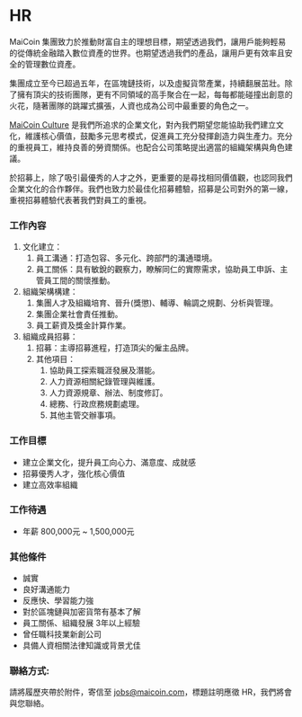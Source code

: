 # HR

MaiCoin 集團致力於推動財富自主的理想目標，期望透過我們，讓用戶能夠輕易的從傳統金融踏入數位資產的世界。也期望透過我們的產品，讓用戶更有效率且安全的管理數位資產。

集團成立至今已超過五年，在區塊鏈技術，以及虛擬貨幣產業，持續翻展茁壯。除了擁有頂尖的技術團隊，更有不同領域的高手聚合在一起，每每都能碰撞出創意的火花，隨著團隊的跳躍式擴張，人資也成為公司中最重要的角色之一。

[MaiCoin Culture](maicoin-culture.md) 是我們所追求的企業文化，對內我們期望您能協助我們建立文化，維護核心價值，鼓勵多元思考模式，促進員工充分發揮創造力與生產力。充分的重視員工，維持良善的勞資關係。也配合公司策略提出適當的組織架構與角色建議。

於招募上，除了吸引最優秀的人才之外，更重要的是尋找相同價值觀，也認同我們企業文化的合作夥伴。我們也致力於最佳化招募體驗，招募是公司對外的第一線，重視招募體驗代表著我們對員工的重視。

### **工作內容**
1. 文化建立：
    1. 員工溝通：打造包容、多元化、跨部門的溝通環境。
    2. 員工關係：具有敏銳的觀察力，瞭解同仁的實際需求，協助員工申訴、主管員工間的關懷推動。
2. 組織架構構建：
    1. 集團人才及組織培育、晉升(獎懲)、輔導、輪調之規劃、分析與管理。
    2. 集團企業社會責任推動。
    3. 員工薪資及獎金計算作業。
3. 組織成員招募：
    1. 招募：主導招募進程，打造頂尖的僱主品牌。
    2. 其他項目：
        1. 協助員工探索職涯發展及潛能。
        2. 人力資源相關紀錄管理與維護。 
        3. 人力資源規章、辦法、制度修訂。
        4. 總務、行政庶務規劃處理。
        5. 其他主管交辦事項。

### 工作目標
* 建立企業文化，提升員工向心力、滿意度、成就感
* 招募優秀人才，強化核心價值
* 建立高效率組織

### 工作待遇 
* 年薪 800,000元 ~ 1,500,000元

### 其他條件
* 誠實
* 良好溝通能力
* 反應快、學習能力強
* 對於區塊鏈與加密貨幣有基本了解
* 員工關係、組織發展 3年以上經驗
* 曾任職科技業新創公司
* 具備人資相關法律知識或背景尤佳


### 聯絡方式:
請將履歷夾帶於附件，寄信至 jobs@maicoin.com，標題註明應徵 HR，我們將會與您聯絡。

